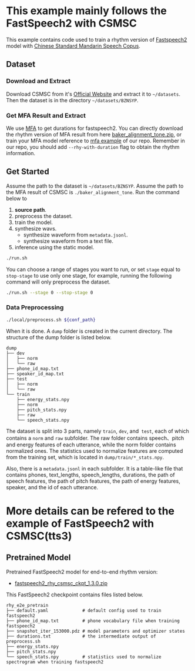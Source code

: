 # This example mainly follows the FastSpeech2 with CSMSC
This example contains code used to train a rhythm version of [Fastspeech2](https://arxiv.org/abs/2006.04558) model with [Chinese Standard Mandarin Speech Copus](https://www.data-baker.com/open_source.html).

## Dataset
### Download and Extract
Download CSMSC from it's [Official Website](https://test.data-baker.com/data/index/TNtts/) and extract it to `~/datasets`. Then the dataset is in the directory `~/datasets/BZNSYP`.

### Get MFA Result and Extract
We use [MFA](https://github.com/MontrealCorpusTools/Montreal-Forced-Aligner) to get durations for fastspeech2.
You can directly download the rhythm version of MFA result from here [baker_alignment_tone.zip](https://paddlespeech.bj.bcebos.com/Rhy_e2e/baker_alignment_tone.zip), or train your MFA model reference to [mfa example](https://github.com/PaddlePaddle/PaddleSpeech/tree/develop/examples/other/mfa) of our repo.
Remember in our repo, you should add `--rhy-with-duration` flag to obtain the rhythm information.

## Get Started
Assume the path to the dataset is `~/datasets/BZNSYP`.
Assume the path to the MFA result of CSMSC is `./baker_alignment_tone`.
Run the command below to
1. **source path**.
2. preprocess the dataset.
3. train the model.
4. synthesize wavs.
    - synthesize waveform from `metadata.jsonl`.
    - synthesize waveform from a text file.
5. inference using the static model.
```bash
./run.sh
```
You can choose a range of stages you want to run, or set `stage` equal to `stop-stage` to use only one stage, for example, running the following command will only preprocess the dataset.
```bash
./run.sh --stage 0 --stop-stage 0
```
### Data Preprocessing
```bash
./local/preprocess.sh ${conf_path}
```
When it is done. A `dump` folder is created in the current directory. The structure of the dump folder is listed below.

```text
dump
├── dev
│   ├── norm
│   └── raw
├── phone_id_map.txt
├── speaker_id_map.txt
├── test
│   ├── norm
│   └── raw
└── train
    ├── energy_stats.npy
    ├── norm
    ├── pitch_stats.npy
    ├── raw
    └── speech_stats.npy
```
The dataset is split into 3 parts, namely `train`, `dev`, and` test`, each of which contains a `norm` and `raw` subfolder. The raw folder contains speech、pitch and energy features of each utterance, while the norm folder contains normalized ones. The statistics used to normalize features are computed from the training set, which is located in `dump/train/*_stats.npy`.

Also, there is a `metadata.jsonl` in each subfolder. It is a table-like file that contains phones, text_lengths, speech_lengths, durations, the path of speech features, the path of pitch features, the path of energy features, speaker, and the id of each utterance.

# More details can be refered to the example of FastSpeech2 with CSMSC(tts3)

## Pretrained Model
Pretrained FastSpeech2 model for end-to-end rhythm version:
- [fastspeech2_rhy_csmsc_ckpt_1.3.0.zip](https://paddlespeech.bj.bcebos.com/Parakeet/released_models/fastspeech2/fastspeech2_rhy_csmsc_ckpt_1.3.0.zip)

This FastSpeech2 checkpoint contains files listed below.
```text
rhy_e2e_pretrain
├── default.yaml             # default config used to train fastspeech2
├── phone_id_map.txt         # phone vocabulary file when training fastspeech2
├── snapshot_iter_153000.pdz # model parameters and optimizer states
├── durations.txt            # the intermediate output of preprocess.sh
├── energy_stats.npy
├── pitch_stats.npy
└── speech_stats.npy         # statistics used to normalize spectrogram when training fastspeech2
```
